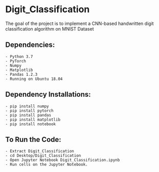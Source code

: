 # Digit_Classification
The goal of the project is to implement a CNN-based handwritten digit classification algorithm on MNIST Dataset

## Dependencies:
```
- Python 3.7
- PyTorch
- Numpy
- Matplotlib
- Pandas 1.2.3
- Running on Ubuntu 18.04
```

## Dependency Installations:
```
- pip install numpy
- pip install pytorch
- pip install pandas
- pip install matplotlib
- pip install notebook
```

## To Run the Code:

```
- Extract Digit_Classification
- cd Desktop/Digit_Classification
- Open Jupyter Notebook Digit_Classification.ipynb
- Run cells on the Jupyter Notebook.


```

